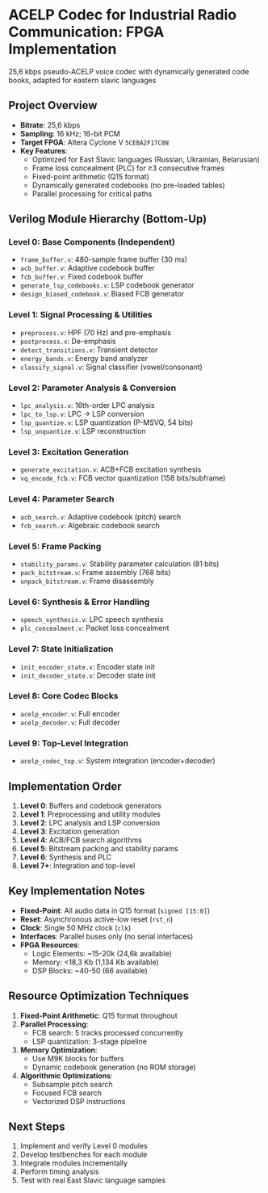 # ACELP Codec for Industrial Radio Communication: FPGA Implementation
25,6 kbps pseudo-ACELP voice codec with dynamically generated code books, adapted for eastern slavic languages

## Project Overview
- **Bitrate**: 25,6 kbps
- **Sampling**: 16 kHz; 16-bit PCM
- **Target FPGA**: Altera Cyclone V `5CEBA2F17C8N`
- **Key Features**:
  - Optimized for East Slavic languages (Russian, Ukrainian, Belarusian)
  - Frame loss concealment (PLC) for ≥3 consecutive frames
  - Fixed-point arithmetic (Q15 format)
  - Dynamically generated codebooks (no pre-loaded tables)
  - Parallel processing for critical paths

## Verilog Module Hierarchy (Bottom-Up)

### Level 0: Base Components (Independent)
- `frame_buffer.v`: 480-sample frame buffer (30 ms)
- `acb_buffer.v`: Adaptive codebook buffer
- `fcb_buffer.v`: Fixed codebook buffer
- `generate_lsp_codebooks.v`: LSP codebook generator
- `design_biased_codebook.v`: Biased FCB generator

### Level 1: Signal Processing & Utilities
- `preprocess.v`: HPF (70 Hz) and pre-emphasis
- `postprocess.v`: De-emphasis
- `detect_transitions.v`: Transient detector
- `energy_bands.v`: Energy band analyzer
- `classify_signal.v`: Signal classifier (vowel/consonant)

### Level 2: Parameter Analysis & Conversion
- `lpc_analysis.v`: 16th-order LPC analysis
- `lpc_to_lsp.v`: LPC → LSP conversion
- `lsp_quantize.v`: LSP quantization (P-MSVQ, 54 bits)
- `lsp_unquantize.v`: LSP reconstruction

### Level 3: Excitation Generation
- `generate_excitation.v`: ACB+FCB excitation synthesis
- `vq_encode_fcb.v`: FCB vector quantization (158 bits/subframe)

### Level 4: Parameter Search
- `acb_search.v`: Adaptive codebook (pitch) search
- `fcb_search.v`: Algebraic codebook search

### Level 5: Frame Packing
- `stability_params.v`: Stability parameter calculation (81 bits)
- `pack_bitstream.v`: Frame assembly (768 bits)
- `unpack_bitstream.v`: Frame disassembly

### Level 6: Synthesis & Error Handling
- `speech_synthesis.v`: LPC speech synthesis
- `plc_concealment.v`: Packet loss concealment

### Level 7: State Initialization
- `init_encoder_state.v`: Encoder state init
- `init_decoder_state.v`: Decoder state init

### Level 8: Core Codec Blocks
- `acelp_encoder.v`: Full encoder
- `acelp_decoder.v`: Full decoder

### Level 9: Top-Level Integration
- `acelp_codec_top.v`: System integration (encoder+decoder)

## Implementation Order
1. **Level 0**: Buffers and codebook generators
2. **Level 1**: Preprocessing and utility modules
3. **Level 2**: LPC analysis and LSP conversion
4. **Level 3**: Excitation generation
5. **Level 4**: ACB/FCB search algorithms
6. **Level 5**: Bitstream packing and stability params
7. **Level 6**: Synthesis and PLC
8. **Level 7+**: Integration and top-level

## Key Implementation Notes
- **Fixed-Point**: All audio data in Q15 format (`signed [15:0]`)
- **Reset**: Asynchronous active-low reset (`rst_n`)
- **Clock**: Single 50 MHz clock (`clk`)
- **Interfaces**: Parallel buses only (no serial interfaces)
- **FPGA Resources**:
  - Logic Elements: ~15-20k (24,6k available)
  - Memory: <18,3 Kb (1,134 Kb available)
  - DSP Blocks: ~40-50 (66 available)

## Resource Optimization Techniques
1. **Fixed-Point Arithmetic**: Q15 format throughout
2. **Parallel Processing**:
   - FCB search: 5 tracks processed concurrently
   - LSP quantization: 3-stage pipeline
3. **Memory Optimization**:
   - Use M9K blocks for buffers
   - Dynamic codebook generation (no ROM storage)
4. **Algorithmic Optimizations**:
   - Subsample pitch search
   - Focused FCB search
   - Vectorized DSP instructions

## Next Steps
1. Implement and verify Level 0 modules
2. Develop testbenches for each module
3. Integrate modules incrementally
4. Perform timing analysis
5. Test with real East Slavic language samples